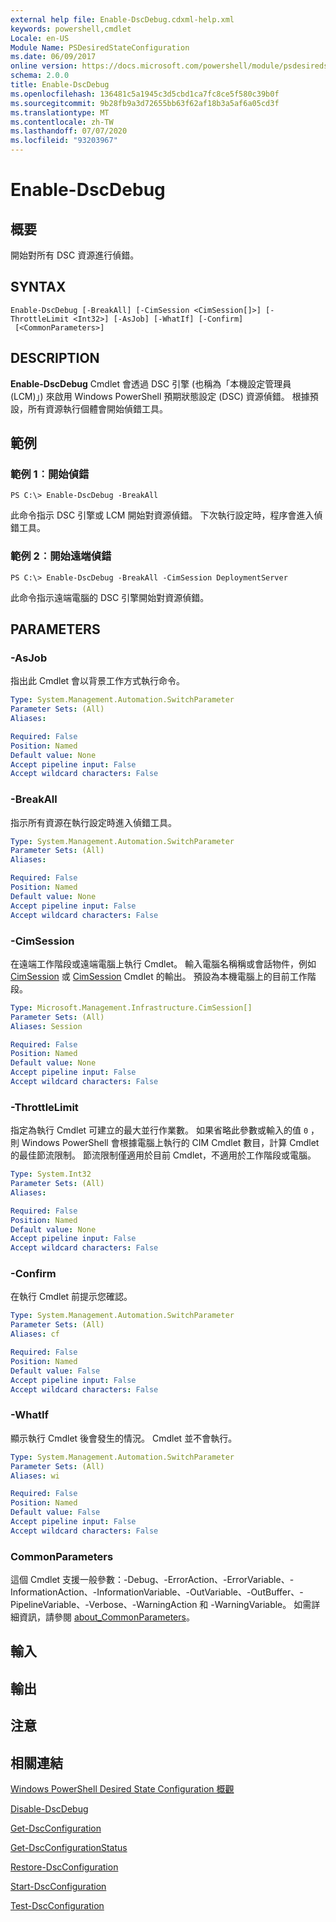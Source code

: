 ```yaml
---
external help file: Enable-DscDebug.cdxml-help.xml
keywords: powershell,cmdlet
Locale: en-US
Module Name: PSDesiredStateConfiguration
ms.date: 06/09/2017
online version: https://docs.microsoft.com/powershell/module/psdesiredstateconfiguration/enable-dscdebug?view=powershell-5.1&WT.mc_id=ps-gethelp
schema: 2.0.0
title: Enable-DscDebug
ms.openlocfilehash: 136481c5a1945c3d5cbd1ca7fc8ce5f580c39b0f
ms.sourcegitcommit: 9b28fb9a3d72655bb63f62af18b3a5af6a05cd3f
ms.translationtype: MT
ms.contentlocale: zh-TW
ms.lasthandoff: 07/07/2020
ms.locfileid: "93203967"
---
```

# Enable-DscDebug

## 概要
開始對所有 DSC 資源進行偵錯。

## SYNTAX

```
Enable-DscDebug [-BreakAll] [-CimSession <CimSession[]>] [-ThrottleLimit <Int32>] [-AsJob] [-WhatIf] [-Confirm]
 [<CommonParameters>]
```

## DESCRIPTION
**Enable-DscDebug** Cmdlet 會透過 DSC 引擎 (也稱為「本機設定管理員 (LCM)」) 來啟用 Windows PowerShell 預期狀態設定 (DSC) 資源偵錯。
根據預設，所有資源執行個體會開始偵錯工具。

## 範例

### 範例 1︰開始偵錯

```
PS C:\> Enable-DscDebug -BreakAll
```

此命令指示 DSC 引擎或 LCM 開始對資源偵錯。
下次執行設定時，程序會進入偵錯工具。

### 範例 2︰開始遠端偵錯

```
PS C:\> Enable-DscDebug -BreakAll -CimSession DeploymentServer
```

此命令指示遠端電腦的 DSC 引擎開始對資源偵錯。

## PARAMETERS

### -AsJob
指出此 Cmdlet 會以背景工作方式執行命令。

```yaml
Type: System.Management.Automation.SwitchParameter
Parameter Sets: (All)
Aliases:

Required: False
Position: Named
Default value: None
Accept pipeline input: False
Accept wildcard characters: False
```

### -BreakAll
指示所有資源在執行設定時進入偵錯工具。

```yaml
Type: System.Management.Automation.SwitchParameter
Parameter Sets: (All)
Aliases:

Required: False
Position: Named
Default value: None
Accept pipeline input: False
Accept wildcard characters: False
```

### -CimSession
在遠端工作階段或遠端電腦上執行 Cmdlet。
輸入電腦名稱稱或會話物件，例如 [CimSession](/powershell/module/cimcmdlets/new-cimsession) 或 [CimSession](/powershell/module/cimcmdlets/get-cimsession) Cmdlet 的輸出。
預設為本機電腦上的目前工作階段。

```yaml
Type: Microsoft.Management.Infrastructure.CimSession[]
Parameter Sets: (All)
Aliases: Session

Required: False
Position: Named
Default value: None
Accept pipeline input: False
Accept wildcard characters: False
```

### -ThrottleLimit
指定為執行 Cmdlet 可建立的最大並行作業數。
如果省略此參數或輸入的值 `0` ，則 Windows PowerShell 會根據電腦上執行的 CIM Cmdlet 數目，計算 Cmdlet 的最佳節流限制。
節流限制僅適用於目前 Cmdlet，不適用於工作階段或電腦。

```yaml
Type: System.Int32
Parameter Sets: (All)
Aliases:

Required: False
Position: Named
Default value: None
Accept pipeline input: False
Accept wildcard characters: False
```

### -Confirm
在執行 Cmdlet 前提示您確認。

```yaml
Type: System.Management.Automation.SwitchParameter
Parameter Sets: (All)
Aliases: cf

Required: False
Position: Named
Default value: False
Accept pipeline input: False
Accept wildcard characters: False
```

### -WhatIf
顯示執行 Cmdlet 後會發生的情況。
Cmdlet 並不會執行。

```yaml
Type: System.Management.Automation.SwitchParameter
Parameter Sets: (All)
Aliases: wi

Required: False
Position: Named
Default value: False
Accept pipeline input: False
Accept wildcard characters: False
```

### CommonParameters
這個 Cmdlet 支援一般參數：-Debug、-ErrorAction、-ErrorVariable、-InformationAction、-InformationVariable、-OutVariable、-OutBuffer、-PipelineVariable、-Verbose、-WarningAction 和 -WarningVariable。 如需詳細資訊，請參閱 [about_CommonParameters](https://go.microsoft.com/fwlink/?LinkID=113216)。

## 輸入

## 輸出

## 注意

## 相關連結

[Windows PowerShell Desired State Configuration 概觀](/powershell/scripting/dsc/overview/dscforengineers)

[Disable-DscDebug](Disable-DscDebug.md)

[Get-DscConfiguration](Get-DscConfiguration.md)

[Get-DscConfigurationStatus](Get-DscConfigurationStatus.md)

[Restore-DscConfiguration](Restore-DscConfiguration.md)

[Start-DscConfiguration](Start-DscConfiguration.md)

[Test-DscConfiguration](Test-DscConfiguration.md)

